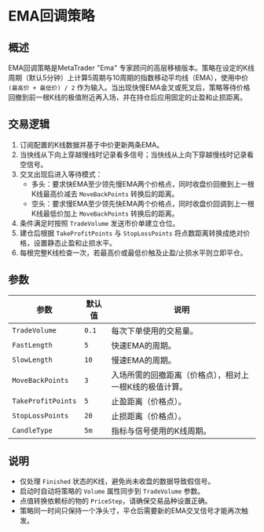 # EMA回调策略

## 概述
EMA回调策略是MetaTrader "Ema" 专家顾问的高层移植版本。策略在设定的K线周期（默认5分钟）上计算5周期与10周期的指数移动平均线（EMA），使用中价 `(最高价 + 最低价) / 2` 作为输入。当出现快慢EMA金叉或死叉后，策略等待价格回撤到前一根K线的极值附近再入场，并在持仓后应用固定的止盈和止损距离。

## 交易逻辑
1. 订阅配置的K线数据并基于中价更新两条EMA。
2. 当快线从下向上穿越慢线时记录看多信号；当快线从上向下穿越慢线时记录看空信号。
3. 交叉出现后进入等待模式：
   - 多头：要求快EMA至少领先慢EMA两个价格点，同时收盘价回撤到上一根K线最高价减去 `MoveBackPoints` 转换后的距离。
   - 空头：要求慢EMA至少领先快EMA两个价格点，同时收盘价回调到上一根K线最低价加上 `MoveBackPoints` 转换后的距离。
4. 条件满足时按照 `TradeVolume` 发送市价单建立仓位。
5. 建仓后根据 `TakeProfitPoints` 与 `StopLossPoints` 将点数距离转换成绝对价格，设置静态止盈和止损水平。
6. 每根完整K线检查一次，若最高价或最低价触及止盈/止损水平则立即平仓。

## 参数
| 参数 | 默认值 | 说明 |
|------|--------|------|
| `TradeVolume` | `0.1` | 每次下单使用的交易量。|
| `FastLength` | `5` | 快速EMA的周期。|
| `SlowLength` | `10` | 慢速EMA的周期。|
| `MoveBackPoints` | `3` | 入场所需的回撤距离（价格点），相对上一根K线的极值计算。|
| `TakeProfitPoints` | `5` | 止盈距离（价格点）。|
| `StopLossPoints` | `20` | 止损距离（价格点）。|
| `CandleType` | `5m` | 指标与信号使用的K线周期。|

## 说明
- 仅处理 `Finished` 状态的K线，避免尚未收盘的数据导致假信号。
- 启动时自动将策略的 `Volume` 属性同步到 `TradeVolume` 参数。
- 点值转换依赖标的物的 `PriceStep`，请确保交易品种设置正确。
- 策略同一时间只保持一个净头寸，平仓后需要新的EMA交叉信号才能再次触发。
